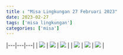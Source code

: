 ```yaml
---
title : "Misa Lingkungan 27 Februari 2023"
date: 2023-02-27
tags: ['misa lingkungan']
categories: ['misa']
---
```

|---|---|---|
| ![](/img/misa27feb233.avif) | ![](/img/misa27feb234.avif) | ![](/img/misa27feb235.avif) | 
| ![](/img/misa27feb236.avif) | ![](/img/misa27feb237.avif) | ![](/img/misa27feb239.avif) | 
